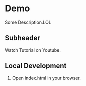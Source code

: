 # Demo

Some Description.LOL 


## Subheader

Watch Tutorial on Youtube. 

## Local Development 

1. Open index.html in your browser. 